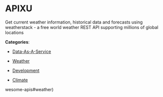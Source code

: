 # APIXU

Get current weather information, historical data and forecasts using weatherstack - a free world weather REST API supporting millions of global locations

**Categories**:

- [Data-As-A-Service](https://github/apis-list/apis-list#data-as-a-service)

- [Weather](https://github/apis-list/apis-list#weather)

- [Development](https://github/apis-list/apis-list#development)

- [Climate](https://github/apis-list/apis-list#climate)



wesome-apis#weather)



